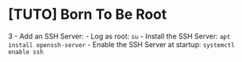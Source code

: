 # [TUTO] Born To Be Root

3 - Add an SSH Server:
	- Log as root: ```su```
	- Install the SSH Server: ```apt install openssh-server```
    - Enable the SSH Server at startup: ```systemctl enable ssh```

